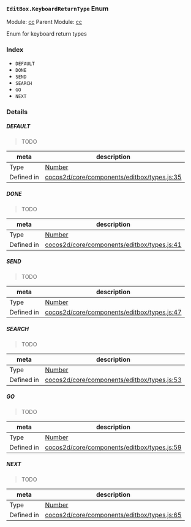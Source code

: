 ### `EditBox.KeyboardReturnType` Enum



Module: [cc](../modules/cc.md)
Parent Module: [cc](../modules/cc.md)


Enum for keyboard return types


### Index
  - `DEFAULT`
  - `DONE`
  - `SEND`
  - `SEARCH`
  - `GO`
  - `NEXT`

### Details


##### DEFAULT

> TODO

| meta | description |
|------|-------------|
| Type | <a href="https://developer.mozilla.org/en/JavaScript/Reference/Global_Objects/Number" class="crosslink external" target="_blank">Number</a> |
| Defined in | [cocos2d/core/components/editbox/types.js:35](https://github.com/cocos-creator/engine/blob/1f39837ac17a406b42d5a5d1a52a0afa4d53a7ec/cocos2d/core/components/editbox/types.js#L35) |



##### DONE

> TODO

| meta | description |
|------|-------------|
| Type | <a href="https://developer.mozilla.org/en/JavaScript/Reference/Global_Objects/Number" class="crosslink external" target="_blank">Number</a> |
| Defined in | [cocos2d/core/components/editbox/types.js:41](https://github.com/cocos-creator/engine/blob/1f39837ac17a406b42d5a5d1a52a0afa4d53a7ec/cocos2d/core/components/editbox/types.js#L41) |



##### SEND

> TODO

| meta | description |
|------|-------------|
| Type | <a href="https://developer.mozilla.org/en/JavaScript/Reference/Global_Objects/Number" class="crosslink external" target="_blank">Number</a> |
| Defined in | [cocos2d/core/components/editbox/types.js:47](https://github.com/cocos-creator/engine/blob/1f39837ac17a406b42d5a5d1a52a0afa4d53a7ec/cocos2d/core/components/editbox/types.js#L47) |



##### SEARCH

> TODO

| meta | description |
|------|-------------|
| Type | <a href="https://developer.mozilla.org/en/JavaScript/Reference/Global_Objects/Number" class="crosslink external" target="_blank">Number</a> |
| Defined in | [cocos2d/core/components/editbox/types.js:53](https://github.com/cocos-creator/engine/blob/1f39837ac17a406b42d5a5d1a52a0afa4d53a7ec/cocos2d/core/components/editbox/types.js#L53) |



##### GO

> TODO

| meta | description |
|------|-------------|
| Type | <a href="https://developer.mozilla.org/en/JavaScript/Reference/Global_Objects/Number" class="crosslink external" target="_blank">Number</a> |
| Defined in | [cocos2d/core/components/editbox/types.js:59](https://github.com/cocos-creator/engine/blob/1f39837ac17a406b42d5a5d1a52a0afa4d53a7ec/cocos2d/core/components/editbox/types.js#L59) |



##### NEXT

> TODO

| meta | description |
|------|-------------|
| Type | <a href="https://developer.mozilla.org/en/JavaScript/Reference/Global_Objects/Number" class="crosslink external" target="_blank">Number</a> |
| Defined in | [cocos2d/core/components/editbox/types.js:65](https://github.com/cocos-creator/engine/blob/1f39837ac17a406b42d5a5d1a52a0afa4d53a7ec/cocos2d/core/components/editbox/types.js#L65) |


